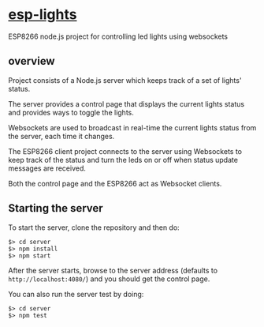 # [esp-lights](https://mysterious-escarpment-5146.herokuapp.com/index.html)
ESP8266 node.js project for controlling led lights using websockets

## overview
Project consists of a Node.js server which keeps track of a set of lights' status.

The server provides a control page that displays the current lights status and provides ways to toggle the lights.

Websockets are used to broadcast in real-time the current lights status from the server, each time it changes.

The ESP8266 client project connects to the server using Websockets to keep track of the status and turn the leds on or off when status update messages are received.

Both the control page and the ESP8266 act as Websocket clients.

## Starting the server
To start the server, clone the repository and then do:
```
$> cd server
$> npm install
$> npm start
```

After the server starts, browse to the server address (defaults to ```http://localhost:4080/```) and you should get the control page.

You can also run the server test by doing:
```
$> cd server
$> npm test
```
